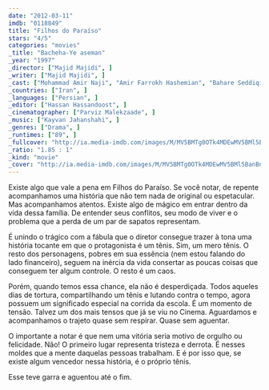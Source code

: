 ```yaml
---
date: "2012-03-11"
imdb: "0118849"
title: "Filhos do Paraíso"
stars: "4/5"
categories: "movies"
_title: "Bacheha-Ye aseman"
_year: "1997"
_director: ["Majid Majidi", ]
_writer: ["Majid Majidi", ]
_cast: ["Mohammad Amir Naji", "Amir Farrokh Hashemian", "Bahare Seddiqi", "Nafise Jafar-Mohammadi", "Fereshte Sarabandi", "Kamal Mirkarimi", "Behzad Rafi", "Dariush Mokhtari", "Mohammad-Hasan Hosseinian", ]
_countries: ["Iran", ]
_languages: ["Persian", ]
_editor: ["Hassan Hassandoost", ]
_cinematographer: ["Parviz Malekzaade", ]
_music: ["Kayvan Jahanshahi", ]
_genres: ["Drama", ]
_runtimes: ["89", ]
_fullcover: "http://ia.media-imdb.com/images/M/MV5BMTg0OTk4MDEwMV5BMl5BanBnXkFtZTYwNzMwNzI5.jpg"
_ratio: "1.85 : 1"
_kind: "movie"
_cover: "http://ia.media-imdb.com/images/M/MV5BMTg0OTk4MDEwMV5BMl5BanBnXkFtZTYwNzMwNzI5._V1._SX98_SY140_.jpg"
---
```

Existe algo que vale a pena em Filhos do Paraíso. Se você notar, de repente acompanhamos uma história que não tem nada de original ou espetacular. Mas acompanhamos atentos. Existe algo de mágico em entrar dentro da vida dessa família. De entender seus conflitos, seu modo de viver e o problema que a perda de um par de sapatos representam.

É unindo o trágico com a fábula que o diretor consegue trazer à tona uma história tocante em que o protagonista é um tênis. Sim, um mero tênis. O resto dos personagens, pobres em sua essência (nem estou falando do lado financeiro), seguem na inércia da vida consertar as poucas coisas que conseguem ter algum controle. O resto é um caos.

Porém, quando temos essa chance, ela não é desperdiçada. Todos aqueles dias de tortura, compartilhando um tênis e lutando contra o tempo, agora possuem um significado especial na corrida da escola. É um momento de tensão. Talvez um dos mais tensos que já se viu no Cinema. Aguardamos e acompanhamos o trajeto quase sem respirar. Quase sem aguentar.

O importante a notar é que nem uma vitória seria motivo de orgulho ou felicidade. Não! O primeiro lugar representa tristeza e derrota. É nesses moldes que a mente daquelas pessoas trabalham. E é por isso que, se existe algum vencedor nessa história, é o próprio tênis.

Esse teve garra e aguentou até o fim.
